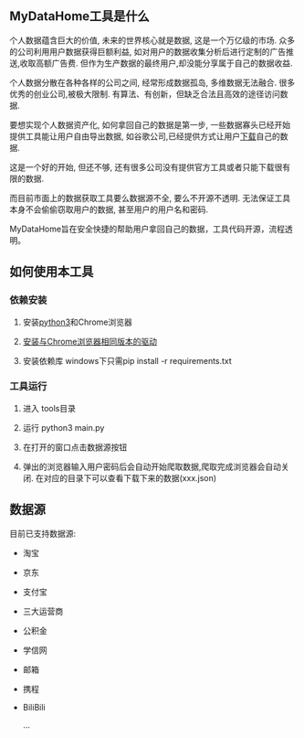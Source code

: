 ## MyDataHome工具是什么

 个人数据蕴含巨大的价值, 未来的世界核心就是数据, 这是一个万亿级的市场. 众多的公司利用用户数据获得巨额利益, 如对用户的数据收集分析后进行定制的广告推送,收取高额广告费. 但作为生产数据的最终用户,却没能分享属于自己的数据收益.

个人数据分散在各种各样的公司之间, 经常形成数据孤岛, 多维数据无法融合. 很多优秀的创业公司,被极大限制. 有算法、有创新，但缺乏合法且高效的途径访问数据.

要想实现个人数据资产化, 如何拿回自己的数据是第一步, 一些数据寡头已经开始提供工具能让用户自由导出数据, 如谷歌公司,已经提供方式让用户[下载](https://support.google.com/accounts/answer/3024190?hl=en)自己的数据.

这是一个好的开始, 但还不够, 还有很多公司没有提供官方工具或者只能下载很有限的数据.

而目前市面上的数据获取工具要么数据源不全, 要么不开源不透明. 无法保证工具本身不会偷偷窃取用户的数据, 甚至用户的用户名和密码.

MyDataHome旨在安全快捷的帮助用户拿回自己的数据，工具代码开源，流程透明。


## 如何使用本工具

### 依赖安装

1. 安装[python3](https://www.python.org/downloads/)和Chrome浏览器

2. [安装与Chrome浏览器相同版本的驱动](http://chromedriver.storage.googleapis.com/index.html)

3. 安装依赖库 windows下只需pip install -r requirements.txt

### 工具运行

1. 进入 tools目录

2. 运行 python3 main.py

3. 在打开的窗口点击数据源按钮

4. 弹出的浏览器输入用户密码后会自动开始爬取数据,爬取完成浏览器会自动关闭.
   在对应的目录下可以查看下载下来的数据(xxx.json)

## 数据源
目前已支持数据源:
- 淘宝
- 京东
- 支付宝
- 三大运营商
- 公积金
- 学信网
- 邮箱
- 携程
- BiliBili

   ...

